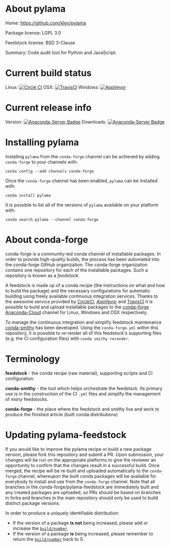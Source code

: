About pylama
============

Home: https://github.com/klen/pylama

Package license: LGPL 3.0

Feedstock license: BSD 3-Clause

Summary: Code audit tool for Python and JavaScript.



Current build status
====================

Linux: [![Circle CI](https://circleci.com/gh/conda-forge/pylama-feedstock.svg?style=shield)](https://circleci.com/gh/conda-forge/pylama-feedstock)
OSX: [![TravisCI](https://travis-ci.org/conda-forge/pylama-feedstock.svg?branch=master)](https://travis-ci.org/conda-forge/pylama-feedstock)
Windows: [![AppVeyor](https://ci.appveyor.com/api/projects/status/github/conda-forge/pylama-feedstock?svg=True)](https://ci.appveyor.com/project/conda-forge/pylama-feedstock/branch/master)

Current release info
====================
Version: [![Anaconda-Server Badge](https://anaconda.org/conda-forge/pylama/badges/version.svg)](https://anaconda.org/conda-forge/pylama)
Downloads: [![Anaconda-Server Badge](https://anaconda.org/conda-forge/pylama/badges/downloads.svg)](https://anaconda.org/conda-forge/pylama)

Installing pylama
=================

Installing `pylama` from the `conda-forge` channel can be achieved by adding `conda-forge` to your channels with:

```
conda config --add channels conda-forge
```

Once the `conda-forge` channel has been enabled, `pylama` can be installed with:

```
conda install pylama
```

It is possible to list all of the versions of `pylama` available on your platform with:

```
conda search pylama --channel conda-forge
```


About conda-forge
=================

conda-forge is a community-led conda channel of installable packages.
In order to provide high-quality builds, the process has been automated into the
conda-forge GitHub organization. The conda-forge organization contains one repository
for each of the installable packages. Such a repository is known as a *feedstock*.

A feedstock is made up of a conda recipe (the instructions on what and how to build
the package) and the necessary configurations for automatic building using freely
available continuous integration services. Thanks to the awesome service provided by
[CircleCI](https://circleci.com/), [AppVeyor](http://www.appveyor.com/)
and [TravisCI](https://travis-ci.org/) it is possible to build and upload installable
packages to the [conda-forge](https://anaconda.org/conda-forge)
[Anaconda-Cloud](http://docs.anaconda.org/) channel for Linux, Windows and OSX respectively.

To manage the continuous integration and simplify feedstock maintenance
[conda-smithy](http://github.com/conda-forge/conda-smithy) has been developed.
Using the ``conda-forge.yml`` within this repository, it is possible to re-render all of
this feedstock's supporting files (e.g. the CI configuration files) with ``conda smithy rerender``.


Terminology
===========

**feedstock** - the conda recipe (raw material), supporting scripts and CI configuration.

**conda-smithy** - the tool which helps orchestrate the feedstock.
                   Its primary use is in the construction of the CI ``.yml`` files
                   and simplify the management of *many* feedstocks.

**conda-forge** - the place where the feedstock and smithy live and work to
                  produce the finished article (built conda distributions)


Updating pylama-feedstock
=========================

If you would like to improve the pylama recipe or build a new
package version, please fork this repository and submit a PR. Upon submission,
your changes will be run on the appropriate platforms to give the reviewer an
opportunity to confirm that the changes result in a successful build. Once
merged, the recipe will be re-built and uploaded automatically to the
`conda-forge` channel, whereupon the built conda packages will be available for
everybody to install and use from the `conda-forge` channel.
Note that all branches in the conda-forge/pylama-feedstock are
immediately built and any created packages are uploaded, so PRs should be based
on branches in forks and branches in the main repository should only be used to
build distinct package versions.

In order to produce a uniquely identifiable distribution:
 * If the version of a package **is not** being increased, please add or increase
   the [``build/number``](http://conda.pydata.org/docs/building/meta-yaml.html#build-number-and-string).
 * If the version of a package **is** being increased, please remember to return
   the [``build/number``](http://conda.pydata.org/docs/building/meta-yaml.html#build-number-and-string)
   back to 0.

